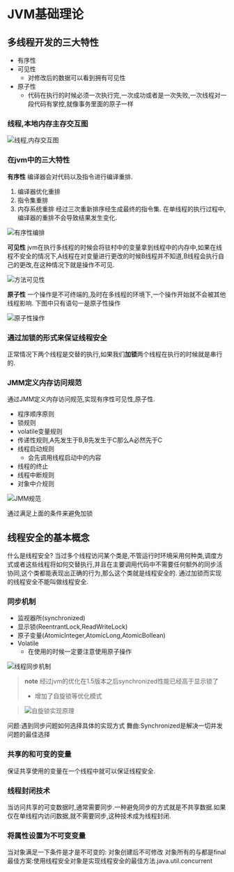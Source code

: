 # JVM基础理论

## 多线程开发的三大特性

- 有序性
- 可见性
    - 对修改后的数据可以看到拥有可见性
- 原子性
    - 代码在执行的时候必须一次执行完,一次成功或者是一次失败,一次线程对一段代码有掌控,就像事务里面的原子一样
    
### 线程,本地内存主存交互图
![线程,内存交互图](https://ws1.sinaimg.cn/large/006rYg5Lly1fuitffmab7j30qa0ef411.jpg)

### 在jvm中的三大特性
**有序性**
编译器会对代码以及指令进行编译重排.
1. 编译器优化重排
2. 指令集重排
3. 内存系统重排
经过三次重新排序经生成最终的指令集.
在单线程的执行过程中,编译器的重排不会导致结果发生变化.

![有序性编排](https://ws1.sinaimg.cn/large/006rYg5Lly1fuitfftpdqj30nf03cjrs.jpg)

**可见性**
jvm在执行多线程的时候会将驻村中的变量拿到线程中的内存中,如果在线程不安全的情况下,A线程在对变量进行更改的时候B线程并不知道,B线程会执行自己的更改,在这种情况下就是操作不可见.

![方法可见性](https://ws1.sinaimg.cn/large/006rYg5Lly1fuitffz12cj30f70bh3z2.jpg)

**原子性**
一个操作是不可终端的,及时在多线程的环境下,一个操作开始就不会被其他线程影响.
下图中只有语句一是原子性操作

![原子性操作](https://ws1.sinaimg.cn/large/006rYg5Lly1fuitffwcrdj307d06e0su.jpg)

### 通过加锁的形式来保证线程安全
正常情况下两个线程是交替的执行,如果我们**加锁**两个线程在执行的时候就是串行的.

### JMM定义内存访问规范
通过JMM定义内存访问规范,实现有序性可见性,原子性.
- 程序顺序原则
- 锁规则
- volatile变量规则
- 传递性规则,A先发生于B,B先发生于C那么A必然先于C
- 线程启动规则
    - 会先调用线程启动中的内容
- 线程的终止
- 线程中断规则
- 对象中介规则

![JMM规范](https://ws1.sinaimg.cn/large/006rYg5Lly1fuitfg1n3sj30j208xdgo.jpg)

通过满足上面的条件来避免加锁

## 线程安全的基本概念
什么是线程安全?
当过多个线程访问某个类是,不管运行时环境采用何种类,调度方式或者这些线程将如何交替执行,并且在主要调用代码中不需要任何额外的同步活协同,这个类都能表现出正确的行为,那么这个类就是线程安全的.
通过加锁而实现的线程安全不能叫做线程安全.

### 同步机制
- 监视器所(synchronized)
- 显示锁(ReentrantLock,ReadWriteLock)
- 原子变量(AtomicInteger,AtomicLong,AtomicBollean)
- Volatile
    - 在使用的时候一定要注意使用原子操作

![线程同步机制](https://ws1.sinaimg.cn/large/006rYg5Lly1fuitfg5uc5j30e106kmxh.jpg)

>**note**
>经过jvm的优化在1.5版本之后synchronized性能已经高于显示锁了
>
>- 增加了自旋锁等优化模式

>![自旋锁实现原理](https://ws1.sinaimg.cn/large/006rYg5Lly1fuitfg8ld5j30is08i74y.jpg)

问题:遇到同步问题如何选择具体的实现方式
舞曲:Synchronized是解决一切并发问题的最佳选择

### 共享的和可变的变量
保证共享使用的变量在一个线程中就可以保证线程安全.

### 线程封闭技术
当访问共享的可变数据时,通常需要同步.一种避免同步的方式就是不共享数据.如果仅在单线程内访问数据,就不需要同步,这种技术成为线程封闭.

### 将属性设置为不可变变量
当对象满足一下条件是才是不可变的:
对象创建后不可修改
对象所有的与都是final
最佳方案:使用线程安全对象是实现线程安全的最佳方法.java.util.concurrent
